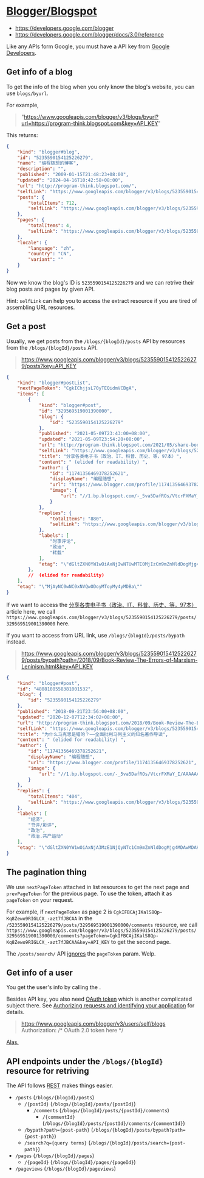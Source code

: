 # [Blogger/Blogspot](https://www.blogger.com)

* <https://developers.google.com/blogger>
* <https://developers.google.com/blogger/docs/3.0/reference>

Like any APIs form Google, you must have a API key from [Google Developers](https://developers.google.com/blogger/docs/3.0/using#auth).

## Get info of a blog

To get the info of the blog when you only know the blog's website, you can use `blogs/byurl`.

For example,

> "https://www.googleapis.com/blogger/v3/blogs/byurl?url=https://program-think.blogspot.com&key=API_KEY"

This returns:

```json
{
    "kind": "blogger#blog",
    "id": "5235590154125226279",
    "name": "编程随想的博客",
    "description": "",
    "published": "2009-01-15T21:48:23+08:00",
    "updated": "2024-04-16T10:42:58+08:00",
    "url": "http://program-think.blogspot.com/",
    "selfLink": "https://www.googleapis.com/blogger/v3/blogs/5235590154125226279",
    "posts": {
        "totalItems": 712,
        "selfLink": "https://www.googleapis.com/blogger/v3/blogs/5235590154125226279/posts"
    },
    "pages": {
        "totalItems": 4,
        "selfLink": "https://www.googleapis.com/blogger/v3/blogs/5235590154125226279/pages"
    },
    "locale": {
        "language": "zh",
        "country": "CN",
        "variant": ""
    }
}
```

Now we know the blog's ID is `5235590154125226279` and we can retrive their blog posts and pages by given API.

Hint: `selfLink` can help you to access the extract resource if you are tired of assembling URL resources.

## Get a post

Usually, we get posts from the `/blogs/{blogId}/posts` API by resources from the `/blogs/{blogId}/posts` API.

> <https://www.googleapis.com/blogger/v3/blogs/5235590154125226279/posts?key=API_KEY>

```json
{
    "kind": "blogger#postList",
    "nextPageToken": "CgkIChjjsL70yTEQidmVCBgA",
    "items": [
        {
            "kind": "blogger#post",
            "id": "329569519001390000",
            "blog": {
                "id": "5235590154125226279"
            },
            "published": "2021-05-09T23:43:00+08:00",
            "updated": "2021-05-09T23:54:20+08:00",
            "url": "http://program-think.blogspot.com/2021/05/share-books.html",
            "selfLink": "https://www.googleapis.com/blogger/v3/blogs/5235590154125226279/posts/329569519001390000",
            "title": "分享各类电子书（政治、IT、科普、历史、等，97本）",
            "content": " (elided for readability) ",
            "author": {
                "id": "11741356469378252621",
                "displayName": "编程随想",
                "url": "https://www.blogger.com/profile/11741356469378252621",
                "image": {
                    "url": "//1.bp.blogspot.com/-_5va5DafROs/VtcrFXMaY_I/AAAAAAAABU4/lQWoB9z4jaI/s35/Thinker.jpg"
                }
            },
            "replies": {
                "totalItems": "880",
                "selfLink": "https://www.googleapis.com/blogger/v3/blogs/5235590154125226279/posts/5467820871462842098/comments"
            },
            "labels": [
                "时事评论",
                "政治",
                "转载"
            ],
            "etag": "\"dGltZXN0YW1wOiAxNjIwNTUwMTE0MjIzCm9mZnNldDogMjg4MDAwMDAK\""
        },
        //  (elided for readability) 
    ],
    "etag": "\"MjAyNC0wNC0xNVQwODoyMToyMy4yMDBa\""
}
```

If we want to access the [分享各类电子书（政治、IT、科普、历史、等，97本）](http://program-think.blogspot.com/2021/05/share-books.html) article here, we call `https://www.googleapis.com/blogger/v3/blogs/5235590154125226279/posts/329569519001390000` here.

If you want to access from URL link, use `/blogs/{blogId}/posts/bypath` instead.

> <https://www.googleapis.com/blogger/v3/blogs/5235590154125226279/posts/bypath?path=/2018/09/Book-Review-The-Errors-of-Marxism-Leninism.html&key=API_KEY>

```json
{
    "kind": "blogger#post",
    "id": "4808108558381001532",
    "blog": {
        "id": "5235590154125226279"
    },
    "published": "2018-09-21T23:56:00+08:00",
    "updated": "2020-12-07T12:34:02+08:00",
    "url": "http://program-think.blogspot.com/2018/09/Book-Review-The-Errors-of-Marxism-Leninism.html",
    "selfLink": "https://www.googleapis.com/blogger/v3/blogs/5235590154125226279/posts/4808108558381001532",
    "title": "为什么马克思是错的？——全面批判马列主义的知名著作导读",
    "content": " (elided for readability) ",
    "author": {
        "id": "11741356469378252621",
        "displayName": "编程随想",
        "url": "https://www.blogger.com/profile/11741356469378252621",
        "image": {
            "url": "//1.bp.blogspot.com/-_5va5DafROs/VtcrFXMaY_I/AAAAAAAABU4/lQWoB9z4jaI/s35/Thinker.jpg"
        }
    },
    "replies": {
        "totalItems": "404",
        "selfLink": "https://www.googleapis.com/blogger/v3/blogs/5235590154125226279/posts/4808108558381001532/comments"
    },
    "labels": [
        "经济",
        "书评/影评",
        "政治",
        "政治.共产运动"
    ],
    "etag": "\"dGltZXN0YW1wOiAxNjA3MzE1NjQyNTc1Cm9mZnNldDogMjg4MDAwMDAK\""
}
```

## The pagination thing

We use `nextPageToken` attached in list resources to get the next page and `prevPageToken` for the previous page. To use the token, attach it as `pageToken` on your request.

For example, if `nextPageToken` as page 2 is `CgkIFBCAjIKalS8Qp-Kq8Zewo9RIGLCX_-azt7fJBCAA` in the `/5235590154125226279/posts/329569519001390000/comments` resource, we call `https://www.googleapis.com/blogger/v3/blogs/5235590154125226279/posts/329569519001390000/comments?pageToken=CgkIFBCAjIKalS8Qp-Kq8Zewo9RIGLCX_-azt7fJBCAA&key=API_KEY` to get the second page.

The `/posts/search/` API [ignores](https://stackoverflow.com/a/58015479) the `pageToken` param. Welp.

## Get info of a user

You get the user's info by calling the .

Besides API key, you also need [OAuth token](https://developers.google.com/identity/protocols/oauth2) which is another complicated subject there. See [Authorizing requests and identifying your application](https://developers.google.com/blogger/docs/3.0/using#auth) for details.

> <https://www.googleapis.com/blogger/v3/users/self/blogs>
> Authorization: /* OAuth 2.0 token here */

[Alas.](https://github.com/google/google-api-javascript-client)

## API endpoints under the `/blogs/{blogId}` resource for retriving

The API follows [REST](https://developers.google.com/blogger/docs/3.0/getting_started#JSONP) makes things easier.

* `/posts` (`/blogs/{blogId}/posts`)
    * `/{postId}` (`/blogs/{blogId}/posts/{postId}`)
        * `/comments` (`/blogs/{blogId}/posts/{postId}/comments`)
            * `/{commentId}` (`/blogs/{blogId}/posts/{postId}/comments/{commentId}`)
    * `/bypath?path={post-path}` (`/blogs/{blogId}/posts/bypath?path={post-path}`)
    * `/search?q={query terms}` (`/blogs/{blogId}/posts/search={post-path}`)
* `/pages` (`/blogs/{blogId}/pages`)
    * `/{pageId}` (`/blogs/{blogId}/pages/{pageId}`)
* `/pageviews` (`/blogs/{blogId}/pageviews`)
